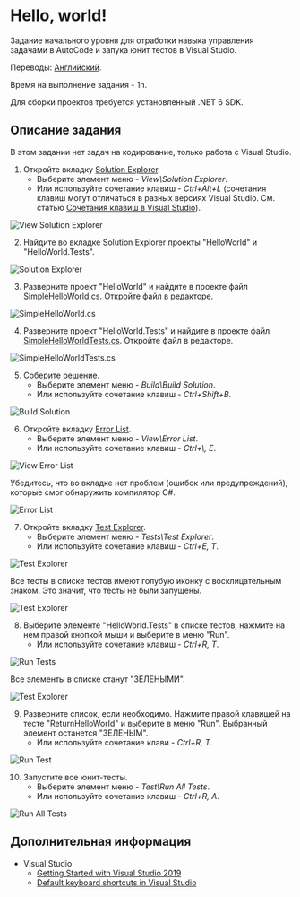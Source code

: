 # Hello, world!

Задание начального уровня для отработки навыка управления задачами в AutoCode и запука юнит тестов в Visual Studio.

Переводы: [Английский](README.md).

Время на выполнение задания - 1h.

Для сборки проектов требуется установленный .NET 6 SDK.


## Описание задания

В этом задании нет задач на кодирование, только работа с Visual Studio.

1. Откройте вкладку [Solution Explorer](https://docs.microsoft.com/ru-ru/visualstudio/ide/solutions-and-projects-in-visual-studio#solution-explorer).
    * Выберите элемент меню - _View\Solution Explorer_.
    * Или используйте сочетание клавиш - _Ctrl+Alt+L_ (сочетания клавиш могут отличаться в разных версиях Visual Studio. См. статью [Сочетания клавиш в Visual Studio](https://docs.microsoft.com/ru-ru/visualstudio/ide/default-keyboard-shortcuts-in-visual-studio)).

![View Solution Explorer](images/view-solution-explorer.png)

2. Найдите во вкладке Solution Explorer проекты "HelloWorld" и "HelloWorld.Tests".

![Solution Explorer](images/solution-explorer.png)

3. Разверните проект "HelloWorld" и найдите в проекте файл [SimpleHelloWorld.cs](HelloWorld/SimpleHelloWorld.cs). Откройте файл в редакторе.

![SimpleHelloWorld.cs](images/simple-hello-world.png)

4. Разверните проект "HelloWorld.Tests" и найдите в проекте файл [SimpleHelloWorldTests.cs](HelloWorld.Tests/SimpleHelloWorldTests.cs). Откройте файл в редакторе.

![SimpleHelloWorldTests.cs](images/simple-hello-world-tests.png)

5. [Соберите решение](https://docs.microsoft.com/ru-ru/visualstudio/ide/building-and-cleaning-projects-and-solutions-in-visual-studio).
    * Выберите элемент меню - _Build\Build Solution_.
    * Или используйте сочетание клавиш - _Ctrl+Shift+B_.

![Build Solution](images/build-solution.png)

6. Откройте вкладку [Error List](https://docs.microsoft.com/ru-ru/visualstudio/ide/find-and-fix-code-errors#review-the-error-list).
    * Выберите элемент меню - _View\Error List_.
    * Или используйте сочетание клавиш - _Ctrl+\\, E_.

![View Error List](images/view-error-list.png)

Убедитесь, что во вкладке нет проблем (ошибок или предупреждений), которые смог обнаружить компилятор C#.

![Error List](images/error-list.png)

7. Откройте вкладку [Test Explorer](https://docs.microsoft.com/ru-ru/visualstudio/test/run-unit-tests-with-test-explorer). 
    * Выберите элемент меню - _Tests\Test Explorer_.
    * Или используйте сочетание клавиш - _Ctrl+E, T_.

![Test Explorer](images/test-test-explorer.png)

Все тесты в списке тестов имеют голубую иконку с восклицательным знаком. Это значит, что тесты не были запущены.

![Test Explorer](images/test-explorer-white.png)

8. Выберите элементе "HelloWorld.Tests" в списке тестов, нажмите на нем правой кнопкой мыши и выберите в меню "Run".
    * Или используйте сочетание клавиш - _Ctrl+R, T_.

![Run Tests](images/run-tests.png)

Все элементы в списке станут "ЗЕЛЕНЫМИ".

![Test Explorer](images/test-explorer-green.png)

9. Разверните список, если необходимо. Нажмите правой клавишей на тесте "ReturnHelloWorld" и выберите в меню "Run". Выбранный элемент останется "ЗЕЛЕНЫМ".
    * Или используйте сочетание клави - _Ctrl+R, T_.

![Run Test](images/run-test.png)

10. Запустите все юнит-тесты.
    * Выберите элемент меню - _Test\Run All Tests_.
    * Или используйте сочетание клавиш - _Ctrl+R, A_.

![Run All Tests](images/run-all-tests.png)


## Дополнительная информация

* Visual Studio
  * [Getting Started with Visual Studio 2019](https://www.youtube.com/watch?v=1CgsMtUmVgs)
  * [Default keyboard shortcuts in Visual Studio](https://docs.microsoft.com/ru-ru/visualstudio/ide/default-keyboard-shortcuts-in-visual-studio)
